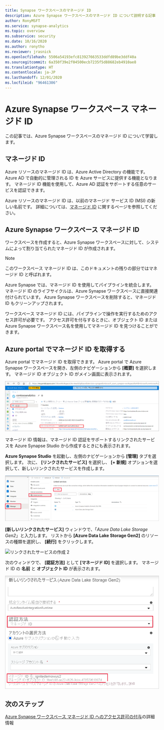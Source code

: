 ```yaml
---
title: Synapse ワークスペースのマネージド ID
description: Azure Synapse ワークスペースのマネージド ID について説明する記事
author: RonyMSFT
ms.service: synapse-analytics
ms.topic: overview
ms.subservice: security
ms.date: 10/16/2020
ms.author: ronytho
ms.reviewer: jrasnick
ms.openlocfilehash: 5506a54193efc813927663533ddfd89be3ddf40a
ms.sourcegitcommit: 6a350f39e2f04500ecb7235f5d88682eb4910ae8
ms.translationtype: HT
ms.contentlocale: ja-JP
ms.lasthandoff: 12/01/2020
ms.locfileid: "96461306"
---
```

# <a name="azure-synapse-workspace-managed-identity"></a>Azure Synapse ワークスペース マネージド ID

この記事では、Azure Synapse ワークスペースのマネージド ID について学習します。

## <a name="managed-identities"></a>マネージド ID

Azure リソースのマネージド ID は、Azure Active Directory の機能です。 Azure AD で自動的に管理される ID を Azure サービスに提供する機能となります。 マネージド ID 機能を使用して、Azure AD 認証をサポートする任意のサービスを認証できます。

Azure リソースのマネージド ID は、以前のマネージド サービス ID (MSI) の新しい名前です。 詳細については、[マネージド ID](../../active-directory/managed-identities-azure-resources/overview.md?toc=/azure/synapse-analytics/toc.json&bc=/azure/synapse-analytics/breadcrumb/toc.json) に関するページを参照してください。

## <a name="azure-synapse-workspace-managed-identity"></a>Azure Synapse ワークスペース マネージド ID

ワークスペースを作成すると、Azure Synapse ワークスペースに対して、システムによって割り当てられたマネージド ID が作成されます。

>[!NOTE]
>このワークスペース マネージド ID は、このドキュメントの残りの部分ではマネージド ID と呼ばれます。

Azure Synapse では、マネージド ID を使用してパイプラインを統合します。 マネージド ID のライフサイクルは、Azure Synapse ワークスペースに直接関連付けられています。 Azure Synapse ワークスペースを削除すると、マネージド ID もクリーンアップされます。

ワークスペース マネージド ID には、パイプラインで操作を実行するためのアクセス許可が必要です。 アクセス許可を付与するときに、オブジェクト ID または Azure Synapse ワークスペース名を使用してマネージド ID を見つけることができます。

## <a name="retrieve-managed-identity-in-azure-portal"></a>Azure portal でマネージド ID を取得する

Azure portal でマネージド ID を取得できます。 Azure portal で Azure Synapse ワークスペースを開き、左側のナビゲーションから **[概要]** を選択します。 マネージド ID オブジェクト ID がメイン画面に表示されます。

![マネージド ID オブジェクト ID](./media/synapse-workspace-managed-identity/workspace-managed-identity-1.png)

マネージド ID 情報は、マネージド ID 認証をサポートするリンクされたサービスを Azure Synapse Studio から作成するときにも表示されます。

**Azure Synapse Studio** を起動し、左側のナビゲーションから **[管理]** タブを選択します。 次に、 **[リンクされたサービス]** を選択し、 **[+ 新規]** オプションを選択して、新しいリンクされたサービスを作成します。

![リンクされたサービスの作成 1](./media/synapse-workspace-managed-identity/workspace-managed-identity-2.png)

**[新しいリンクされたサービス]** ウィンドウで、「*Azure Data Lake Storage Gen2*」と入力します。 リストから **[Azure Data Lake Storage Gen2]** のリソースの種類を選択し、 **[続行]** をクリックします。

![リンクされたサービスの作成 2](./media/synapse-workspace-managed-identity/workspace-managed-identity-3.png)

次のウィンドウで、 **[認証方法]** として **[マネージド ID]** を選択します。 マネージド ID の **名前** と **オブジェクト ID** が表示されます。

![リンクされたサービスの作成 3](./media/synapse-workspace-managed-identity/workspace-managed-identity-4.png)

## <a name="next-steps"></a>次のステップ

[Azure Synapse ワークスペース マネージド ID へのアクセス許可の付与](./how-to-grant-workspace-managed-identity-permissions.md)の詳細情報
